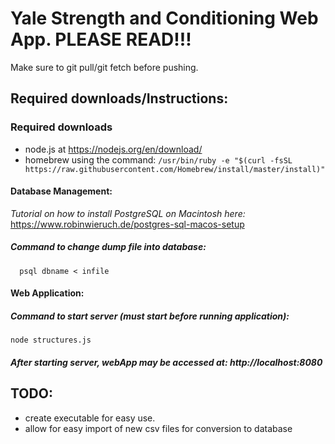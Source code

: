 # Yale Strength and Conditioning Web App. PLEASE READ!!!

Make sure to git pull/git fetch before pushing.

## Required downloads/Instructions:

### Required downloads
- node.js at https://nodejs.org/en/download/
- homebrew using the command: `/usr/bin/ruby -e "$(curl -fsSL https://raw.githubusercontent.com/Homebrew/install/master/install)"`
 

    
#### Database Management:
*Tutorial on how to install PostgreSQL on Macintosh here:*
  https://www.robinwieruch.de/postgres-sql-macos-setup
 
##### Command to change dump file into database:
```
  psql dbname < infile
```

#### Web Application:

##### Command to start server (must start before running application): 
```
node structures.js
``` 

##### After starting server, webApp may be accessed at: http://localhost:8080


## TODO:
- create executable for easy use.
- allow for easy import of new csv files for conversion to database
